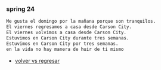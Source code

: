 
### spring 24

```sh
Me gusta el domingo por la mañana porque son tranquilos.
El viernes regresamos a casa desde Carson City.
El viernes volvimos a casa desde Carson City.
Estuvimos en Carson City durante tres semanas.
Estuvimos en Carson City por tres semanas.
en la vida no hay manera de huir de ti mismo
```

- [volver vs regresar](https://www.spanish.academy/blog/volver-vs-regresar-whats-the-difference-between-these-spanish-verbs/)
